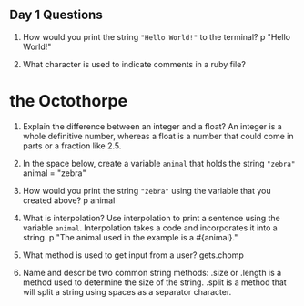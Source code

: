 ## Day 1 Questions

1. How would you print the string `"Hello World!"` to the terminal?
p "Hello World!"

1. What character is used to indicate comments in a ruby file?
# the Octothorpe

1. Explain the difference between an integer and a float?
An integer is a whole definitive number, whereas a float is a number that could come in parts or a fraction like 2.5.

1. In the space below, create a variable `animal` that holds the string `"zebra"`
animal = "zebra"

1. How would you print the string `"zebra"` using the variable that you created above?
p animal

1. What is interpolation? Use interpolation to print a sentence using the variable `animal`.
Interpolation takes a code and incorporates it into a string.
p "The animal used in the example is a #{animal}."

1. What method is used to get input from a user?
gets.chomp

1. Name and describe two common string methods:
.size or .length is a method used to determine the size of the string.
.split is a method that will split a string using spaces as a separator character.
